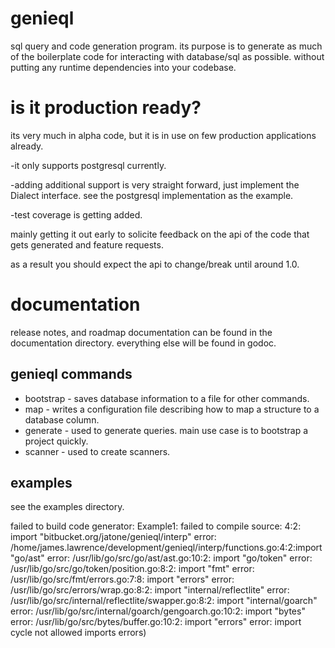 # genieql
sql query and code generation program.
its purpose is to generate as much of the
boilerplate code for interacting with database/sql
as possible. without putting any runtime dependencies into
your codebase.

# is it production ready?
its very much in alpha code, but it is in use on few production applications already.

-it only supports postgresql currently.

-adding additional support is very straight forward, just implement the Dialect interface. see the postgresql implementation as the example.

-test coverage is getting added.

mainly getting it out early to solicite feedback on the api
of the code that gets generated and feature requests.

as a result you should expect the api to change/break until around 1.0.

# documentation
release notes, and roadmap documentation
can be found in the documentation directory.
everything else will be found in godoc.

## genieql commands
- bootstrap - saves database information to a file for other commands.
- map - writes a configuration file describing how to map a structure to a database column.
- generate - used to generate queries. main use case is to bootstrap a project quickly.
- scanner - used to create scanners.

## examples
see the examples directory.

failed to build code generator: Example1: failed to compile source: 4:2:
import "bitbucket.org/jatone/genieql/interp"
error: /home/james.lawrence/development/genieql/interp/functions.go:4:2:import "go/ast"
error: /usr/lib/go/src/go/ast/ast.go:10:2: import "go/token"
error: /usr/lib/go/src/go/token/position.go:8:2: import "fmt"
error: /usr/lib/go/src/fmt/errors.go:7:8: import "errors"
error: /usr/lib/go/src/errors/wrap.go:8:2: import "internal/reflectlite"
error: /usr/lib/go/src/internal/reflectlite/swapper.go:8:2: import "internal/goarch"
error: /usr/lib/go/src/internal/goarch/gengoarch.go:10:2: import "bytes"
error: /usr/lib/go/src/bytes/buffer.go:10:2: import "errors"
error: import cycle not allowed imports errors)